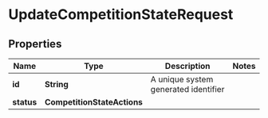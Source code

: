 

# UpdateCompetitionStateRequest


## Properties

Name | Type | Description | Notes
------------ | ------------- | ------------- | -------------
**id** | **String** | A unique system generated identifier | 
**status** | **CompetitionStateActions** |  | 



